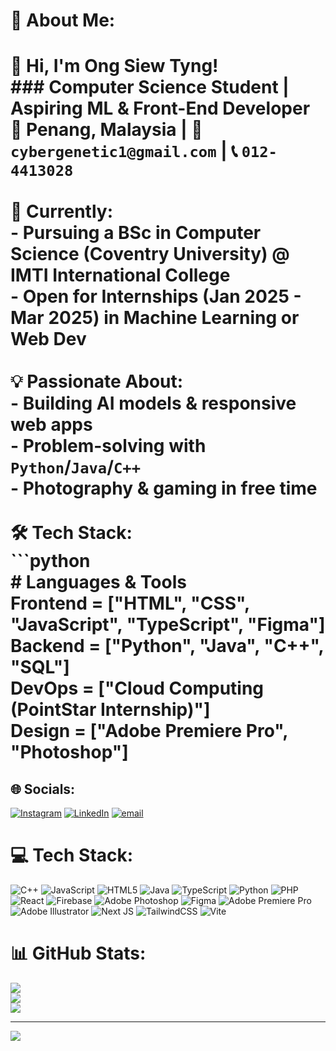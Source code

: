 # 💫 About Me:
# 👋 Hi, I'm Ong Siew Tyng!  <br>### **Computer Science Student | Aspiring ML & Front-End Developer**  <br>📍 **Penang, Malaysia** | 📧 `cybergenetic1@gmail.com` | 📞 `012-4413028`  <br><br>🔭 **Currently:**  <br>- Pursuing a **BSc in Computer Science (Coventry University)** @ IMTI International College  <br>- Open for **Internships (Jan 2025 - Mar 2025)** in Machine Learning or Web Dev  <br><br>💡 **Passionate About:**  <br>- Building AI models & responsive web apps  <br>- Problem-solving with `Python`/`Java`/`C++`  <br>- Photography & gaming in free time  <br><br>🛠 **Tech Stack:**  <br>```python<br># Languages & Tools<br>Frontend  = ["HTML", "CSS", "JavaScript", "TypeScript", "Figma"]<br>Backend   = ["Python", "Java", "C++", "SQL"]<br>DevOps    = ["Cloud Computing (PointStar Internship)"]<br>Design    = ["Adobe Premiere Pro", "Photoshop"]


## 🌐 Socials:
[![Instagram](https://img.shields.io/badge/Instagram-%23E4405F.svg?logo=Instagram&logoColor=white)](https://instagram.com/ongsiewtyng) [![LinkedIn](https://img.shields.io/badge/LinkedIn-%230077B5.svg?logo=linkedin&logoColor=white)](https://linkedin.com/in/venus-ong-c12uds) [![email](https://img.shields.io/badge/Email-D14836?logo=gmail&logoColor=white)](mailto:cybergenetic1@gmail.com) 

# 💻 Tech Stack:
![C++](https://img.shields.io/badge/c++-%2300599C.svg?style=flat&logo=c%2B%2B&logoColor=white) ![JavaScript](https://img.shields.io/badge/javascript-%23323330.svg?style=flat&logo=javascript&logoColor=%23F7DF1E) ![HTML5](https://img.shields.io/badge/html5-%23E34F26.svg?style=flat&logo=html5&logoColor=white) ![Java](https://img.shields.io/badge/java-%23ED8B00.svg?style=flat&logo=openjdk&logoColor=white) ![TypeScript](https://img.shields.io/badge/typescript-%23007ACC.svg?style=flat&logo=typescript&logoColor=white) ![Python](https://img.shields.io/badge/python-3670A0?style=flat&logo=python&logoColor=ffdd54) ![PHP](https://img.shields.io/badge/php-%23777BB4.svg?style=flat&logo=php&logoColor=white) ![React](https://img.shields.io/badge/react-%2320232a.svg?style=flat&logo=react&logoColor=%2361DAFB) ![Firebase](https://img.shields.io/badge/firebase-a08021?style=flat&logo=firebase&logoColor=ffcd34) ![Adobe Photoshop](https://img.shields.io/badge/adobe%20photoshop-%2331A8FF.svg?style=flat&logo=adobe%20photoshop&logoColor=white) ![Figma](https://img.shields.io/badge/figma-%23F24E1E.svg?style=flat&logo=figma&logoColor=white) ![Adobe Premiere Pro](https://img.shields.io/badge/Adobe%20Premiere%20Pro-9999FF.svg?style=flat&logo=Adobe%20Premiere%20Pro&logoColor=white) ![Adobe Illustrator](https://img.shields.io/badge/adobe%20illustrator-%23FF9A00.svg?style=flat&logo=adobe%20illustrator&logoColor=white) ![Next JS](https://img.shields.io/badge/Next-black?style=flat&logo=next.js&logoColor=white) ![TailwindCSS](https://img.shields.io/badge/tailwindcss-%2338B2AC.svg?style=flat&logo=tailwind-css&logoColor=white) ![Vite](https://img.shields.io/badge/vite-%23646CFF.svg?style=flat&logo=vite&logoColor=white)
# 📊 GitHub Stats:
![](https://github-readme-stats.vercel.app/api?username=ongsiewtyng&theme=dark&hide_border=false&include_all_commits=true&count_private=true)<br/>
![](https://nirzak-streak-stats.vercel.app/?user=ongsiewtyng&theme=dark&hide_border=false)<br/>
![](https://github-readme-stats.vercel.app/api/top-langs/?username=ongsiewtyng&theme=dark&hide_border=false&include_all_commits=true&count_private=true&layout=compact)

---
[![](https://visitcount.itsvg.in/api?id=ongsiewtyng&icon=6&color=0)](https://visitcount.itsvg.in)
